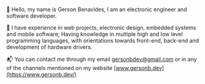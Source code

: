 👋 Hello, my name is Gerson Benavides, I am an electronic engineer and software developer.

📝 I have experience in web projects, electronic design, embedded systems and mobile software; Having knowledge in multiple high and low level programming languages, with orientations towards front-end, back-end and development of hardware drivers.

📬 You can contact me through my email <gersonbdev@gmail.com> or in any of the channels mentioned on my website [www.gersonb.dev](https://www.gersonb.dev/)